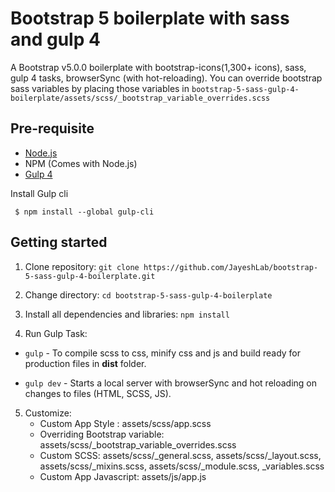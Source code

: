 # Bootstrap 5 boilerplate with sass and gulp 4
A Bootstrap v5.0.0 boilerplate with bootstrap-icons(1,300+ icons), sass, gulp 4 tasks, browserSync (with hot-reloading). 
You can override bootstrap sass variables by placing those variables in `bootstrap-5-sass-gulp-4-boilerplate/assets/scss/_bootstrap_variable_overrides.scss`

## Pre-requisite
- [Node.js](https://nodejs.org/en/download/ "Node Js")
-  NPM (Comes with Node.js)
- [Gulp 4](https://gulpjs.com/ "Gulp")

Install Gulp cli

     $ npm install --global gulp-cli
     

## Getting started

1. Clone repository:
`git clone https://github.com/JayeshLab/bootstrap-5-sass-gulp-4-boilerplate.git`

2. Change directory:
`cd bootstrap-5-sass-gulp-4-boilerplate`
    
3. Install all dependencies and libraries:
   `npm install`

4. Run Gulp Task:
  - `gulp`      - To compile scss to css, minify css and js and build ready for production files in **dist** folder.

  - `gulp dev`  - Starts a local server with browserSync and hot reloading on changes to files (HTML, SCSS, JS).
   
5. Customize:
   - Custom App Style : assets/scss/app.scss
   - Overriding Bootstrap variable: assets/scss/_bootstrap_variable_overrides.scss
   - Custom SCSS: assets/scss/_general.scss, assets/scss/_layout.scss, assets/scss/_mixins.scss, assets/scss/_module.scss, _variables.scss
   - Custom App Javascript: assets/js/app.js
